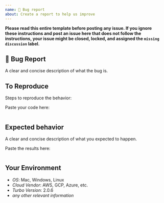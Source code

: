 ```yaml
---
name: 🐛 Bug report
about: Create a report to help us improve
---
```


**Please read this entire template before posting any issue. If you ignore these instructions
and post an issue here that does not follow the instructions, your issue might be closed,
locked, and assigned the `missing discussion` label.**

## 🐛 Bug Report

A clear and concise description of what the bug is.

## To Reproduce

Steps to reproduce the behavior:

Paste your code here:

```js
```

## Expected behavior

A clear and concise description of what you expected to happen.

Paste the results here:

```js
```

## Your Environment

- _OS_: Mac, Windows, Linux
- _Cloud Vendor_: AWS, GCP, Azure, etc.
- _Turbo Version_: 2.0.6
- _any other relevant information_
